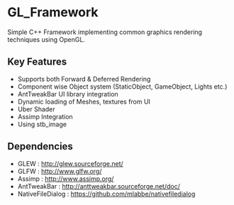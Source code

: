 # GL_Framework

Simple C++ Framework implementing common graphics rendering techniques using OpenGL. 

## Key Features
* Supports both Forward & Deferred Rendering
* Component wise Object system (StaticObject, GameObject, Lights etc.)
* AntTweakBar UI library integration
* Dynamic loading of Meshes, textures from UI
* Uber Shader
* Assimp Integration
* Using stb_image

## Dependencies
* GLEW : http://glew.sourceforge.net/
* GLFW : http://www.glfw.org/
* Assimp : http://www.assimp.org/
* AntTweakBar : http://anttweakbar.sourceforge.net/doc/
* NativeFileDialog : https://github.com/mlabbe/nativefiledialog

